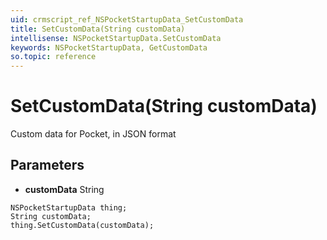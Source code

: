 ```yaml
---
uid: crmscript_ref_NSPocketStartupData_SetCustomData
title: SetCustomData(String customData)
intellisense: NSPocketStartupData.SetCustomData
keywords: NSPocketStartupData, GetCustomData
so.topic: reference
---
```


# SetCustomData(String customData)

Custom data for Pocket, in JSON format

## Parameters

* **customData** String

```crmscript
NSPocketStartupData thing;
String customData;
thing.SetCustomData(customData);
```

